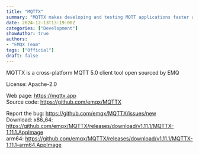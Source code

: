 ```yaml
---
title: "MQTTX"
summary: "MQTTX makes developing and testing MQTT applications faster and easier.."
date: 2024-12-13T13:19:00Z
categories: ["Development"]
showAuthor: true
authors:
- "EMQX Team"
tags: ["Official"]
draft: false
---
```


MQTTX is a cross-platform MQTT 5.0 client tool open sourced by EMQ

License: Apache-2.0

Web page: <https://mqttx.app>  
Source code: <https://github.com/emqx/MQTTX>

Report the bug: <https://github.com/emqx/MQTTX/issues/new>  
Download:   x86_64: <https://github.com/emqx/MQTTX/releases/download/v1.11.1/MQTTX-1.11.1.AppImage>  
            arm64: <https://github.com/emqx/MQTTX/releases/download/v1.11.1/MQTTX-1.11.1-arm64.AppImage>

